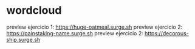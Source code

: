 # wordcloud

preview ejercicio 1: https://huge-oatmeal.surge.sh
preview ejercicio 2: https://painstaking-name.surge.sh
preview ejercicio 2: https://decorous-ship.surge.sh
